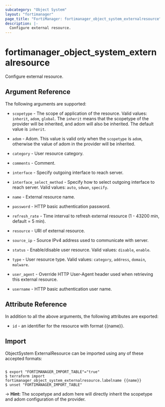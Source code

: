 ```yaml
---
subcategory: "Object System"
layout: "fortimanager"
page_title: "FortiManager: fortimanager_object_system_externalresource"
description: |-
  Configure external resource.
---
```


# fortimanager_object_system_externalresource
Configure external resource.

## Argument Reference


The following arguments are supported:

* `scopetype` - The scope of application of the resource. Valid values: `inherit`, `adom`, `global`. The `inherit` means that the scopetype of the provider will be inherited, and adom will also be inherited. The default value is `inherit`.
* `adom` - Adom. This value is valid only when the `scopetype` is `adom`, otherwise the value of adom in the provider will be inherited.

* `category` - User resource category.
* `comments` - Comment.
* `interface` - Specify outgoing interface to reach server.
* `interface_select_method` - Specify how to select outgoing interface to reach server. Valid values: `auto`, `sdwan`, `specify`.

* `name` - External resource name.
* `password` - HTTP basic authentication password.
* `refresh_rate` - Time interval to refresh external resource (1 - 43200 min, default = 5 min).
* `resource` - URI of external resource.
* `source_ip` - Source IPv4 address used to communicate with server.
* `status` - Enable/disable user resource. Valid values: `disable`, `enable`.

* `type` - User resource type. Valid values: `category`, `address`, `domain`, `malware`.

* `user_agent` - Override HTTP User-Agent header used when retrieving this external resource.
* `username` - HTTP basic authentication user name.


## Attribute Reference

In addition to all the above arguments, the following attributes are exported:
* `id` - an identifier for the resource with format {{name}}.

## Import

ObjectSystem ExternalResource can be imported using any of these accepted formats:
```

$ export "FORTIMANAGER_IMPORT_TABLE"="true"
$ terraform import fortimanager_object_system_externalresource.labelname {{name}}
$ unset "FORTIMANAGER_IMPORT_TABLE"
```
-> **Hint:** The scopetype and adom here will directly inherit the scopetype and adom configuration of the provider.
